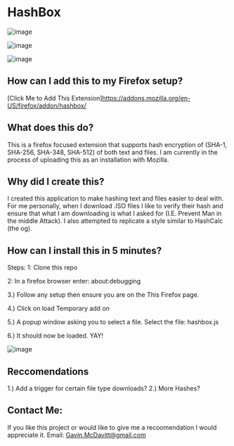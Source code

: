 # HashBox

![image](https://github.com/user-attachments/assets/b0c33e8b-1f2d-47b2-9158-16f8738f788d)

![image](https://github.com/user-attachments/assets/e160c6d2-3c13-48c2-8f93-9211a88d265f)

![image](https://github.com/user-attachments/assets/01152244-9077-48c4-b989-a2ade900b2cd)


## How can I add this to my Firefox setup?
[Click Me to Add This Extension]https://addons.mozilla.org/en-US/firefox/addon/hashbox/

## What does this do?
This is a firefox focused extension that supports hash encryption of (SHA-1, SHA-256, SHA-348, SHA-512) of both text and files. I am currently in the process of uploading this as an installation with Mozilla. 

## Why did I create this? 
I created this application to make hashing text and files easier to deal with. For me personally, when I download .ISO files I like to verify their hash and ensure that what I am downloading is what I asked for (I.E. Prevent Man in the middle Attack). I also attempted to replicate
a style similar to HashCalc (the og). 

## How can I install this in 5 minutes?
Steps:
1: Clone this repo

2: In a firefox browser enter: about:debugging

3.) Follow any setup then ensure you are on the This Firefox page.

4.) Click on load Temporary add on

5.) A popup window asking you to select a file. Select the file: hashbox.js

6.) It should now be loaded. YAY!

![image](https://github.com/user-attachments/assets/8270fc46-78e9-4505-9ef6-fa6e8e5a4da5)

## Reccomendations
1.) Add a trigger for certain file type downloads?
2.) More Hashes?

 ## Contact Me:
If you like this project or would like to give me a recoomendation I would appreciate it.
Email: Gavin.McDavitt@gmail.com

